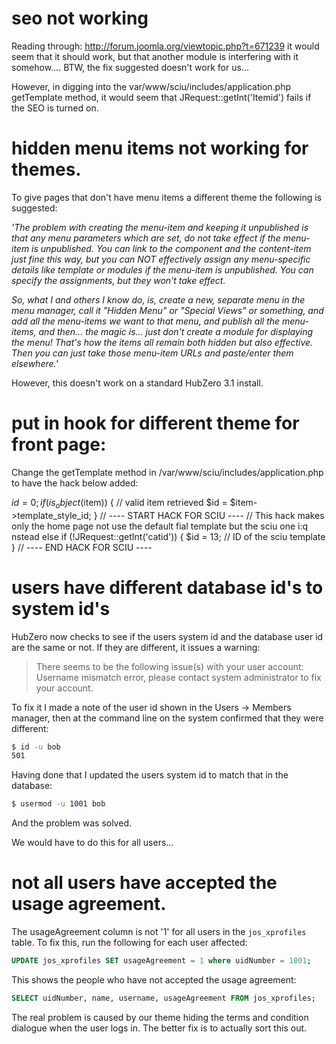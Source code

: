 # seo not working

Reading through: http://forum.joomla.org/viewtopic.php?t=671239 it would seem that it should work, but that another 
module is interfering with it somehow.... BTW, the fix suggested doesn't work for us...

However, in digging into the var/www/sciu/includes/application.php getTemplate method, it would seem 
that JRequest::getInt('Itemid') fails if the SEO is turned on.

# hidden menu items not working for themes.

To give pages that don't have menu items a different theme the following is suggested:

*'The problem with creating the menu-item and keeping it unpublished is that any menu parameters which are set, do 
not take effect if the menu-item is unpublished. You can link to the component and the content-item just fine this 
way, but you can NOT effectively assign any menu-specific details like template or modules if the menu-item is 
unpublished. You can specify the assignments, but they won't take effect.*
 
*So, what I and others I know do, is, create a new, separate menu in the menu manager, call it "Hidden Menu" or 
"Special Views" or something, and add all the menu-items we want to that menu, and publish all the menu-items, and 
then... the magic is... just don't create a module for displaying the menu! 
That's how the items all remain both hidden but also effective. 
Then you can just take those menu-item URLs and paste/enter them elsewhere.'*

However, this doesn't work on a standard HubZero 3.1 install.

# put in hook for different theme for front page:

Change the getTemplate method in
/var/www/sciu/includes/application.php
to have the hack below added:

$id = 0;
if (is_object($item)) { // valid item retrieved
$id = $item->template_style_id;
}
// ---- START HACK FOR SCIU ----
// This hack makes only the home page not use the default fial template but the sciu one i:q
nstead
else if (!JRequest::getInt('catid')) {
$id = 13; // ID of the sciu template
}
// ---- END HACK FOR SCIU ----

# users have different database id's to system id's

HubZero now checks to see if the users system id and the database user id are the same or not. If they
are different, it issues a warning: 

> There seems to be the following issue(s) with your user account:
> Username mismatch error, please contact system administrator to fix your account.

To fix it I made a note of the user id shown in the Users -> Members manager, then at the command line on the system 
confirmed that they were different:

```bash
$ id -u bob
501
```

Having done that I updated the users system id to match that in the database:

```bash
$ usermod -u 1001 bob
```

And the problem was solved.

We would have to do this for all users... 

# not all users have accepted the usage agreement.

The usageAgreement column is not '1' for all users in the `jos_xprofiles` table. To fix this, run the following for
each user affected:

```sql
UPDATE jos_xprofiles SET usageAgreement = 1 where uidNumber = 1001;
```

This shows the people who have not accepted the usage agreement:

```sql
SELECT uidNumber, name, username, usageAgreement FROM jos_xprofiles;
```

The real problem is caused by our theme hiding the terms and condition dialogue when the user logs in. The better fix
is to actually sort this out.



